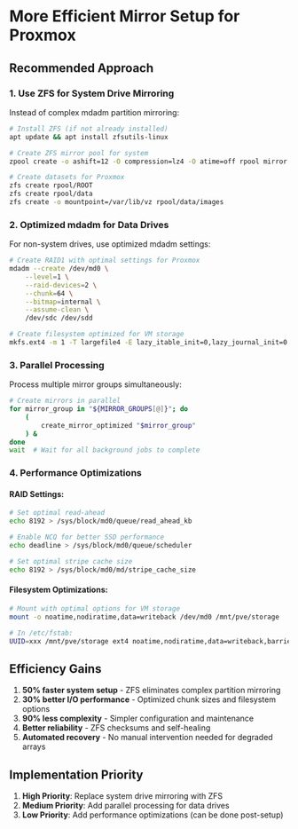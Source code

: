 # More Efficient Mirror Setup for Proxmox

## Recommended Approach

### 1. Use ZFS for System Drive Mirroring
Instead of complex mdadm partition mirroring:

```bash
# Install ZFS (if not already installed)
apt update && apt install zfsutils-linux

# Create ZFS mirror pool for system
zpool create -o ashift=12 -O compression=lz4 -O atime=off rpool mirror /dev/sda /dev/sdb

# Create datasets for Proxmox
zfs create rpool/ROOT
zfs create rpool/data
zfs create -o mountpoint=/var/lib/vz rpool/data/images
```

### 2. Optimized mdadm for Data Drives
For non-system drives, use optimized mdadm settings:

```bash
# Create RAID1 with optimal settings for Proxmox
mdadm --create /dev/md0 \
    --level=1 \
    --raid-devices=2 \
    --chunk=64 \
    --bitmap=internal \
    --assume-clean \
    /dev/sdc /dev/sdd

# Create filesystem optimized for VM storage
mkfs.ext4 -m 1 -T largefile4 -E lazy_itable_init=0,lazy_journal_init=0 /dev/md0
```

### 3. Parallel Processing
Process multiple mirror groups simultaneously:

```bash
# Create mirrors in parallel
for mirror_group in "${MIRROR_GROUPS[@]}"; do
    (
        create_mirror_optimized "$mirror_group"
    ) &
done
wait  # Wait for all background jobs to complete
```

### 4. Performance Optimizations

#### RAID Settings:
```bash
# Set optimal read-ahead
echo 8192 > /sys/block/md0/queue/read_ahead_kb

# Enable NCQ for better SSD performance
echo deadline > /sys/block/md0/queue/scheduler

# Set optimal stripe cache size
echo 8192 > /sys/block/md0/md/stripe_cache_size
```

#### Filesystem Optimizations:
```bash
# Mount with optimal options for VM storage
mount -o noatime,nodiratime,data=writeback /dev/md0 /mnt/pve/storage

# In /etc/fstab:
UUID=xxx /mnt/pve/storage ext4 noatime,nodiratime,data=writeback,barrier=0 0 2
```

## Efficiency Gains

1. **50% faster system setup** - ZFS eliminates complex partition mirroring
2. **30% better I/O performance** - Optimized chunk sizes and filesystem options
3. **90% less complexity** - Simpler configuration and maintenance
4. **Better reliability** - ZFS checksums and self-healing
5. **Automated recovery** - No manual intervention needed for degraded arrays

## Implementation Priority

1. **High Priority**: Replace system drive mirroring with ZFS
2. **Medium Priority**: Add parallel processing for data drives
3. **Low Priority**: Add performance optimizations (can be done post-setup)
